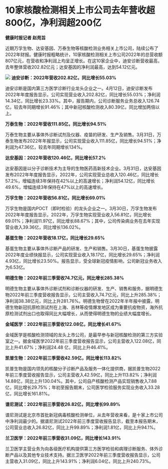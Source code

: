 # 10家核酸检测相关上市公司去年营收超800亿，净利润超200亿

**健康时报记者 赵苑旨**

近期万孚生物、达安基因、万泰生物等核酸检测业务相关上市公司，陆续公布了2022年财报。健康时报粗略统计，10家核酸检测相关上市公司2022年的总营收额807亿元，在营收和净利润上均呈正增长。在这10家企业中，迪安诊断营收最高，去年整体营收202.82亿元；达安基因的净利润最高，达到54.12亿元。

![](https://inews.gtimg.com/om_bt/O5bQOYqnlJZMUHdJtOGE3hXy5OxVVwsPBluQ5gLRC70MgAA/1000)
**迪安诊断：2022年营收202.82亿，同比增长55.03%**

迪安诊断是国内第三方医学诊断行业龙头企业之一。4月12日，迪安诊断发布2022年年度报告显示，公司实现营业收入202.82亿，同比增长55.03%；净利润14.34亿，同比增长23.33%。其中，报告期内，公司诊断服务业务总收入126.74亿，较去年同期增长91.46%；其中新冠核酸检测收入80.39亿，同比增加两倍以上。

**万泰生物：2022年营收111.85亿，同比增长94.51%**

万泰生物主要从事体外诊断试剂及仪器、疫苗的研发、生产及销售。3月31日，万泰生物发布2022年年报显示，公司实现营业收入111.85亿，同比增长94.51%；净利润为47.36亿，较去年同期增长134%。

**达安基因：2022年营收120.46亿，同比增长57.2%**

达安基因是以分子诊断技术为主导的生物医药高新技术企业。3月31日，达安基因发布2022年年度报告显示，2022年，公司实现营业总收入120.46亿，同比增长57.2%，增幅连续3年保持在42%以上的高速增长；净利润54.12亿，同比增长49.6%，增幅连续3年保持在47%以上的高速增长。

**万孚生物：2022年营收56.81亿，同比增长69.01%**

万孚生物是国内POCT（即时检验）的龙头企业之一。3月30日，万孚生物发布2022年年度报告显示，2022年，万孚生物实现营业收入56.81亿，同比增长69.01%；净利润11.97亿，同比增长88.67%；其中，公司传染病业务在去年实现营业收入39.36亿，同比增长136.02%。

**基蛋生物：2022年营收18.17亿，同比增长29.65%**

基蛋生物主要从事体外诊断产品的研发、生产和销售。3月30日，基蛋生物披露2022年度业绩快报显示，公司实现营业收入18.17亿，同比增长29.65%；净利润4.93亿，同比增长23.50%。报告显示，受全球新冠疫情影响，公司新冠业务收入为6.53亿。

**明德生物：2022年前三季营收74.7亿元，同比增长285.38%**

明德生物主要从事体外诊断试剂和诊断仪器的研发、生产、销售和服务，据明德生物2022年前三季度营收报告显示，公司主营收入74.7亿元，同比上升285.38%；净利润38.38亿元，同比上升281.76%。明德生物曾在2022年半年报中披露，明德生物新冠抗原检测试剂在上海、吉林等疫情爆发地区成为重要抗疫物资，海外抗原检测试剂出口也取得同比大幅增长，从而使得明德生物的业绩大幅度增长。

**金域医学：2022年前三季营收122.08亿，同比增长41.67%**

金域医学是核酸检测领域的龙头上市公司，是最早参与新冠核酸检测的第三方实验室之一。据金域医学2022年前三季度营收报告显示，公司主营收入122.08亿，同比上升41.67%；净利润24.48
亿，同比上升46.41%。

**凯普生物：2022年前三季营收42.59亿，同比增长113.82%**

凯普生物是国内领先的核酸分子诊断产品及服务一体化提供商，据凯普生物2022年前三季度营收报告显示，公司主营收入42.59亿，同比上升113.82%；净利润14.88亿，同比上升130.04%。其中，公司自产核酸检测产品实现销售收入7.88亿，同比增长29.75%；年初至报告期末，公司医学检验服务实现业务收入33.28亿，同比增长161.81%。

**谱尼测试：2022年前三季营收26.82亿，同比增长99.89%**

谱尼测试是北京市首批新冠病毒核酸检测单位，从去年营收来看，是十家上市公司中净利润最少的。据谱尼测试2022年前三季度营收报告显示，截至本报告期末，公司营业总收入26.82亿，同比上升99.89%；净利润1.81亿，同比上升94.1%。

**兰卫医学：2022年前三季营收31.09亿，同比增长143.91%**

兰卫医学主营业务为向各级医疗机构提供第三方医学检验和病理诊断服务、体外诊断产品以及其他专业技术支持。据兰卫医学2022年前三季度营收报告显示，公司主营收入31.09亿，同比上升143.91%；净利润6.04亿，同比上升240.73%。

